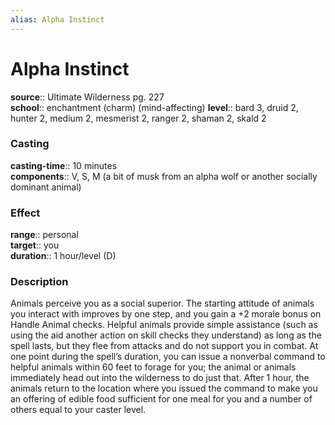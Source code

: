 ```yaml
---
alias: Alpha Instinct
---
```


# Alpha Instinct 

**source**:: Ultimate Wilderness pg. 227  
**school**:: enchantment (charm) (mind-affecting)
**level**:: bard 3, druid 2, hunter 2, medium 2, mesmerist 2, ranger 2, shaman 2, skald 2

### Casting 

**casting-time**:: 10 minutes  
**components**:: V, S, M (a bit of musk from an alpha wolf or another socially dominant animal)

### Effect 

**range**:: personal  
**target**:: you  
**duration**:: 1 hour/level (D)

### Description 

Animals perceive you as a social superior. The starting attitude of animals you interact with improves by one step, and you gain a +2 morale bonus on Handle Animal checks. Helpful animals provide simple assistance (such as using the aid another action on skill checks they understand) as long as the spell lasts, but they flee from attacks and do not support you in combat. At one point during the spell’s duration, you can issue a nonverbal command to helpful animals within 60 feet to forage for you; the animal or animals immediately head out into the wilderness to do just that. After 1 hour, the animals return to the location where you issued the command to make you an offering of edible food sufficient for one meal for you and a number of others equal to your caster level.
